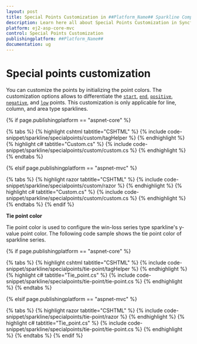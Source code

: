 ```yaml
---
layout: post
title: Special Points Customization in ##Platform_Name## Sparkline Component
description: Learn here all about Special Points Customization in Syncfusion ##Platform_Name## Sparkline component and more.
platform: ej2-asp-core-mvc
control: Special Points Customization
publishingplatform: ##Platform_Name##
documentation: ug
---
```



# Special points customization

You can customize the points by initializing the point colors. The customization options allows to differentiate the [`start`](https://help.syncfusion.com/cr/aspnetcore-js2/Syncfusion.EJ2~Syncfusion.EJ2.Charts.Sparkline~StartPointColor.html), [`end`](https://help.syncfusion.com/cr/aspnetcore-js2/Syncfusion.EJ2~Syncfusion.EJ2.Charts.Sparkline~EndPointColor.html), [`positive`](https://help.syncfusion.com/cr/aspnetcore-js2/Syncfusion.EJ2~Syncfusion.EJ2.Charts.Sparkline~HighPointColor.html), [`negative`](https://help.syncfusion.com/cr/aspnetcore-js2/Syncfusion.EJ2~Syncfusion.EJ2.Charts.Sparkline~NegativePointColor.html), and [`low`](https://help.syncfusion.com/cr/aspnetcore-js2/Syncfusion.EJ2~Syncfusion.EJ2.Charts.Sparkline~LowPointColor.html) points. This customization is only applicable for line, column, and area type sparklines.

<!-- markdownlint-disable MD036 -->

{% if page.publishingplatform == "aspnet-core" %}

{% tabs %}
{% highlight cshtml tabtitle="CSHTML" %}
{% include code-snippet/sparkline/specialpoints/custom/tagHelper %}
{% endhighlight %}
{% highlight c# tabtitle="Custom.cs" %}
{% include code-snippet/sparkline/specialpoints/custom/custom.cs %}
{% endhighlight %}
{% endtabs %}

{% elsif page.publishingplatform == "aspnet-mvc" %}

{% tabs %}
{% highlight razor tabtitle="CSHTML" %}
{% include code-snippet/sparkline/specialpoints/custom/razor %}
{% endhighlight %}
{% highlight c# tabtitle="Custom.cs" %}
{% include code-snippet/sparkline/specialpoints/custom/custom.cs %}
{% endhighlight %}
{% endtabs %}
{% endif %}



**Tie point color**

Tie point color is used to configure the win-loss series type sparkline's y-value point color. The following code sample shows the tie point color of sparkline series.

{% if page.publishingplatform == "aspnet-core" %}

{% tabs %}
{% highlight cshtml tabtitle="CSHTML" %}
{% include code-snippet/sparkline/specialpoints/tie-point/tagHelper %}
{% endhighlight %}
{% highlight c# tabtitle="Tie_point.cs" %}
{% include code-snippet/sparkline/specialpoints/tie-point/tie-point.cs %}
{% endhighlight %}
{% endtabs %}

{% elsif page.publishingplatform == "aspnet-mvc" %}

{% tabs %}
{% highlight razor tabtitle="CSHTML" %}
{% include code-snippet/sparkline/specialpoints/tie-point/razor %}
{% endhighlight %}
{% highlight c# tabtitle="Tie_point.cs" %}
{% include code-snippet/sparkline/specialpoints/tie-point/tie-point.cs %}
{% endhighlight %}
{% endtabs %}
{% endif %}

